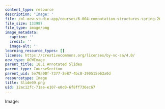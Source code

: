 ```yaml
---
content_type: resource
description: 'Image: '
file: /ol-ocw-studio-app/courses/6-004-computation-structures-spring-2017/12ac12fc71aee107e0c06f8ff736ec67_Slide09.png
file_size: 133987
file_type: image/png
image_metadata:
  caption: ''
  credit: ''
  image-alt: ''
learning_resource_types: []
license: https://creativecommons.org/licenses/by-nc-sa/4.0/
ocw_type: OCWImage
parent_title: 18.1 Annotated Slides
parent_type: CourseSection
parent_uid: 5e79a00f-7377-2e87-4bc8-390515e63a0d
resourcetype: Image
title: Slide09.png
uid: 12ac12fc-71ae-e107-e0c0-6f8ff736ec67
---
```

Image: 